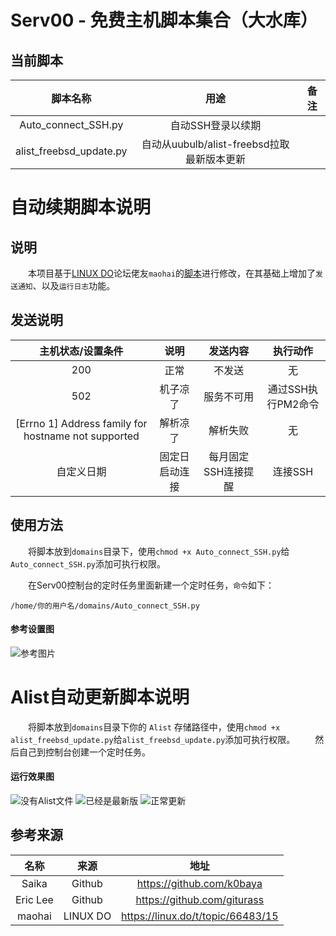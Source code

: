 # Serv00 - 免费主机脚本集合（大水库）
## 当前脚本
|  脚本名称 |  用途 |备注 |
| :------------: | :------------: | :------------: |
|Auto_connect_SSH.py|自动SSH登录以续期||
|alist_freebsd_update.py|自动从uubulb/alist-freebsd拉取最新版本更新||

# 自动续期脚本说明
## 说明
　　本项目基于[LINUX DO](https://linux.do)论坛佬友`maohai`的[脚本](https://linux.do/t/topic/66483/15)进行修改，在其基础上增加了`发送通知`、以及`运行日志`功能。

## 发送说明
|  主机状态/设置条件 |  说明 |发送内容 |执行动作 |
| :------------: | :------------: | :------------: | :------------: |
|  200 |  正常 |不发送|无|
|   502|  机子凉了 |服务不可用|通过SSH执行PM2命令|
|   [Errno 1] Address family for hostname not supported| 解析凉了  |解析失败|无|
|  自定义日期 |  固定日启动连接 |每月固定SSH连接提醒|连接SSH|

## 使用方法
　　将脚本放到`domains`目录下，使用`chmod +x Auto_connect_SSH.py`给`Auto_connect_SSH.py`添加可执行权限。  
  
　　在Serv00控制台的定时任务里面新建一个定时任务，`命令`如下：
```shell
/home/你的用户名/domains/Auto_connect_SSH.py
```
#### 参考设置图
![参考图片](https://cdn.linux.do/uploads/default/optimized/3X/f/6/f6516994395858a19637f5acf5baeecec96ea3fa_2_690x445.png)

# Alist自动更新脚本说明
　　将脚本放到`domains`目录下你的 `Alist` 存储路径中，使用`chmod +x alist_freebsd_update.py`给`alist_freebsd_update.py`添加可执行权限。 
　　然后自己到控制台创建一个定时任务。
#### 运行效果图
  ![没有Alist文件](ttps://cdn.linux.do/uploads/default/original/3X/1/f/1f5b378d086d1935cfaf3927c9fc6c33d531eeb7.jpeg)
  ![已经是最新版](ttps://cdn.linux.do/uploads/default/original/3X/e/7/e72105ffe5f1ee572cca2ded4138472241553bdb.jpeg)
  ![正常更新](https://cdn.linux.do/uploads/default/original/3X/f/5/f58f94d755825005eae30df9dce0ad1f0b661f43.jpeg)
  
## 参考来源
|  名称 |来源|地址|
| :------------: | :------------: | :------------: |
|Saika|Github|https://github.com/k0baya|
|Eric Lee|Github|https://github.com/giturass|
|maohai|LINUX DO|https://linux.do/t/topic/66483/15|
